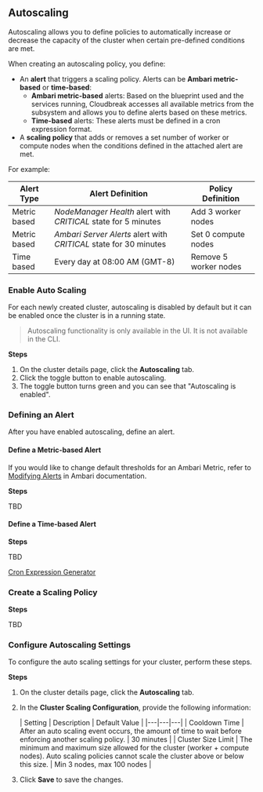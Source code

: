 ## Autoscaling 

Autoscaling allows you to define policies to automatically increase or decrease the capacity of the cluster when certain pre-defined conditions are met. 

When creating an autoscaling policy, you define:

* An **alert** that triggers a scaling policy. Alerts can be **Ambari metric-based** or **time-based**:
    * **Ambari metric-based** alerts: Based on the blueprint used and the services running, Cloudbreak accesses all available metrics from the subsystem and allows you to define alerts based on these metrics.  
    * **Time-based** alerts: These alerts must be defined in a cron expression format.  
* A **scaling policy** that adds or removes a set number of worker or compute nodes when the conditions defined in the attached alert are met. 

For example:

| Alert Type | Alert Definition | Policy Definition |
|---|---|---|
| Metric based | *NodeManager Health* alert with *CRITICAL* state for 5 minutes | Add 3 worker nodes |
| Metric based | *Ambari Server Alerts* alert with *CRITICAL* state for 30 minutes | Set 0 compute nodes |
| Time based | Every day at 08:00 AM (GMT-8) | Remove 5 worker nodes |
 

### Enable Auto Scaling 

For each newly created cluster, autoscaling is disabled by default but it can be enabled once the cluster is in a running state. 

> Autoscaling functionality is only available in the UI. It is not available in the CLI. 

**Steps**

1. On the cluster details page, click the **Autoscaling** tab.   
3. Click the toggle button to enable autoscaling.  
4. The toggle button turns green and you can see that "Autoscaling is enabled".


### Defining an Alert

After you have enabled autoscaling, define an alert.

#### Define a Metric-based Alert 

If you would like to change default thresholds for an Ambari Metric, refer to [Modifying Alerts](https://docs.hortonworks.com/HDPDocuments/Ambari-2.6.1.0/bk_ambari-operations/content/modifying_alerts.html) in Ambari documentation.  

**Steps**

TBD 


#### Define a Time-based Alert 

**Steps**

TBD

[Cron Expression Generator](http://www.cronmaker.com/)

### Create a Scaling Policy 

**Steps**

TBD

### Configure Autoscaling Settings 

To configure the auto scaling settings for your cluster, perform these steps.  

**Steps**

1. On the cluster details page, click the **Autoscaling** tab.  
2. In the **Cluster Scaling Configuration**, provide the following information:

    | Setting | Description	 | Default Value |
|---|---|---|
| Cooldown Time	| After an auto scaling event occurs, the amount of time to wait before enforcing another scaling policy. | 30 minutes |
| Cluster Size Limit |	The minimum and maximum size allowed for the cluster (worker + compute nodes). Auto scaling policies cannot scale the cluster above or below this size. |	Min 3 nodes, max 100 nodes |

3. Click **Save** to save the changes. 


